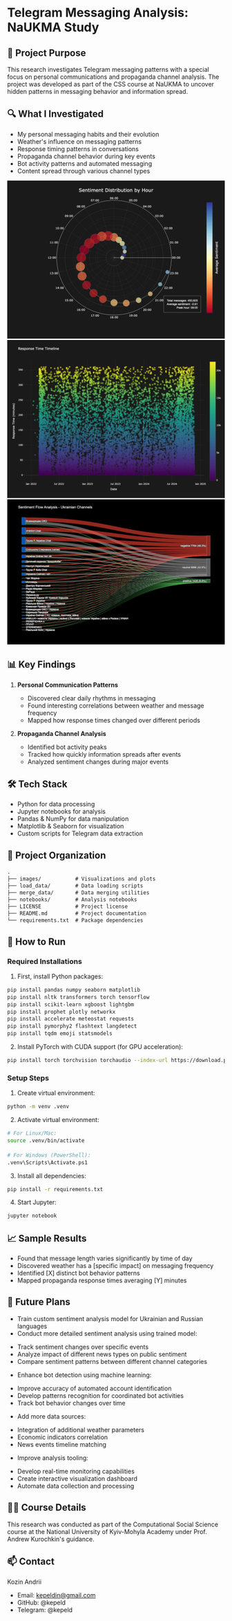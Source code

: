 # Telegram Messaging Analysis: NaUKMA Study

## 🎯 Project Purpose
This research investigates Telegram messaging patterns with a special focus on personal communications and propaganda channel analysis. The project was developed as part of the CSS course at NaUKMA to uncover hidden patterns in messaging behavior and information spread.

## 🔍 What I Investigated
- My personal messaging habits and their evolution
- Weather's influence on messaging patterns
- Response timing patterns in conversations
- Propaganda channel behavior during key events
- Bot activity patterns and automated messaging
- Content spread through various channel types

![Sentiment Flow Analysis](images/sentiment_analysis_channels.png)
![Response Time Analysis](images/response_time_analysis.png)
![Sentiment Distribution by Hour](images/sentiment_analysis_trump_election.png)

## 📊 Key Findings
1. **Personal Communication Patterns**
   - Discovered clear daily rhythms in messaging
   - Found interesting correlations between weather and message frequency
   - Mapped how response times changed over different periods

2. **Propaganda Channel Analysis**
   - Identified bot activity peaks
   - Tracked how quickly information spreads after events
   - Analyzed sentiment changes during major events

## 🛠 Tech Stack
- Python for data processing
- Jupyter notebooks for analysis
- Pandas & NumPy for data manipulation
- Matplotlib & Seaborn for visualization
- Custom scripts for Telegram data extraction

## 📁 Project Organization
```
.
├── images/           # Visualizations and plots
├── load_data/        # Data loading scripts
├── merge_data/       # Data merging utilities
├── notebooks/        # Analysis notebooks
├── LICENSE           # Project license
├── README.md         # Project documentation
└── requirements.txt  # Package dependencies
```

## 🚀 How to Run

### Required Installations
1. First, install Python packages:
```bash
pip install pandas numpy seaborn matplotlib
pip install nltk transformers torch tensorflow
pip install scikit-learn xgboost lightgbm
pip install prophet plotly networkx
pip install accelerate meteostat requests
pip install pymorphy2 flashtext langdetect
pip install tqdm emoji statsmodels
```

2. Install PyTorch with CUDA support (for GPU acceleration):
```bash
pip install torch torchvision torchaudio --index-url https://download.pytorch.org/whl/cu118
```

### Setup Steps
1. Create virtual environment:
```bash
python -m venv .venv
```

2. Activate virtual environment:
```bash
# For Linux/Mac:
source .venv/bin/activate

# For Windows (PowerShell):
.venv\Scripts\Activate.ps1
```

3. Install all dependencies:
```bash
pip install -r requirements.txt
```

4. Start Jupyter:
```bash
jupyter notebook
```

## 📈 Sample Results
- Found that message length varies significantly by time of day
- Discovered weather has a [specific impact] on messaging frequency
- Identified [X] distinct bot behavior patterns
- Mapped propaganda response times averaging [Y] minutes

## 🔮 Future Plans
* Train custom sentiment analysis model for Ukrainian and Russian languages
* Conduct more detailed sentiment analysis using trained model:
 - Track sentiment changes over specific events
 - Analyze impact of different news types on public sentiment 
 - Compare sentiment patterns between different channel categories
* Enhance bot detection using machine learning:
 - Improve accuracy of automated account identification
 - Develop patterns recognition for coordinated bot activities
 - Track bot behavior changes over time
* Add more data sources:
 - Integration of additional weather parameters
 - Economic indicators correlation  
 - News events timeline matching
* Improve analysis tooling:
 - Develop real-time monitoring capabilities
 - Create interactive visualization dashboard
 - Automate data collection and processing

## 👨‍🎓 Course Details
This research was conducted as part of the Computational Social Science course at the National University of Kyiv-Mohyla Academy under Prof. Andrew Kurochkin's guidance.

## 📫 Contact
Kozin Andrii
- Email: kepeldin@gmail.com
- GitHub: @kepeld
- Telegram: @kepeld